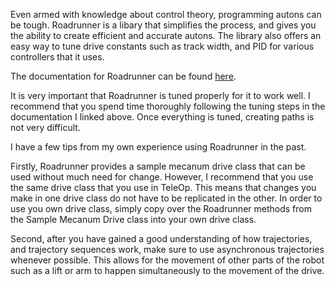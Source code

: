 Even armed with knowledge about control theory, programming autons can be tough. Roadrunner is a libary that simplifies the process, and gives you the ability to create efficient and accurate autons. The library also offers an easy way to tune drive constants such as track width, and PID for various controllers that it uses. 

The documentation for Roadrunner can be found <a href="https://learnroadrunner.com/" target="_blank">here</a>.

It is very important that Roadrunner is tuned properly for it to work well. I recommend that you spend time thoroughly following the tuning steps in the documentation I linked above. Once everything is tuned, creating paths is not very difficult. 

I have a few tips from my own experience using Roadrunner in the past.

Firstly, Roadrunner provides a sample mecanum drive class that can be used without much need for change. However, I recommend that you use the same drive class that you use in TeleOp. This means that changes you make in one drive class do not have to be replicated in the other. In order to use you own drive class, simply copy over the Roadrunner methods from the Sample Mecanum Drive class into your own drive class. 

Second, after you have gained a good understanding of how trajectories, and trajectory sequences work, make sure to use asynchronous trajectories whenever possible. This allows for the movement of other parts of the robot such as a lift or arm to happen simultaneously to the movement of the drive.